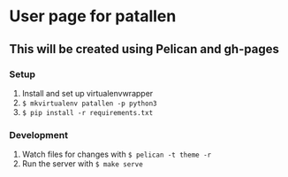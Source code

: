 # User page for patallen

## This will be created using Pelican and gh-pages

### Setup
1. Install and set up virtualenvwrapper
1. `$ mkvirtualenv patallen -p python3`
1. `$ pip install -r requirements.txt`

### Development
1. Watch files for changes with `$ pelican -t theme -r`
1. Run the server with `$ make serve`
